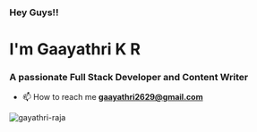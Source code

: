 <h3 align="left"> Hey Guys!! </h3>
<h1 align="left"> I'm Gaayathri K R</h1>
<h3 align="left">A passionate Full Stack Developer and Content Writer</h3>

- 📫 How to reach me **gaayathri2629@gmail.com**



<p><img align="center" src="https://github-readme-streak-stats.herokuapp.com/?user=gayathri-raja&" alt="gayathri-raja" /></p>


